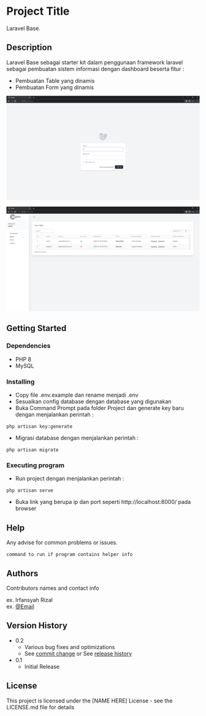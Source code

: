 # Project Title

Laravel Base.

## Description

Laravel Base sebagai starter kit dalam penggunaan framework laravel sebagai pembuatan sistem informasi dengan dashboard beserta fitur :
* Pembuatan Table yang dinamis
* Pembuatan Form yang dinamis

![alt text](https://github.com/irfansyah-r/laravel-base/blob/main/preview/Login%20Page.png?raw=true)

![alt text](https://github.com/irfansyah-r/laravel-base/blob/main/preview/Users%20Page.png?raw=true)

## Getting Started

### Dependencies

* PHP 8
* MySQL

### Installing

* Copy file .env.example dan rename menjadi .env
* Sesuaikan config database dengan database yang digunakan
* Buka Command Prompt pada folder Project dan generate key baru dengan menjalankan perintah :
```
php artisan key:generate
```
* Migrasi database dengan menjalankan perintah :
```
php artisan migrate
```


### Executing program

* Run project dengan menjalankan perintah :
```
php artisan serve
```
* Buka link yang berupa ip dan port seperti http://localhost:8000/ pada browser

## Help

Any advise for common problems or issues.
```
command to run if program contains helper info
```

## Authors

Contributors names and contact info

ex. Irfansyah Rizal  
ex. [@Email](mailto:irfansyah.rizal.20@gmail.com)

## Version History

* 0.2
    * Various bug fixes and optimizations
    * See [commit change]() or See [release history]()
* 0.1
    * Initial Release

## License

This project is licensed under the [NAME HERE] License - see the LICENSE.md file for details
